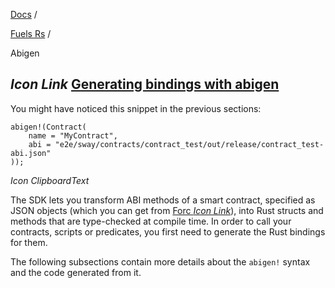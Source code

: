 [Docs](https://docs.fuel.network/) /

[Fuels Rs](https://docs.fuel.network/docs/fuels-rs/) /

Abigen

## _Icon Link_ [Generating bindings with abigen](https://docs.fuel.network/docs/fuels-rs/abigen/\#generating-bindings-with-abigen)

You might have noticed this snippet in the previous sections:

```fuel_Box fuel_Box-idXKMmm-css
abigen!(Contract(
    name = "MyContract",
    abi = "e2e/sway/contracts/contract_test/out/release/contract_test-abi.json"
));
```

_Icon ClipboardText_

The SDK lets you transform ABI methods of a smart contract, specified as JSON objects (which you can get from [Forc _Icon Link_](https://github.com/FuelLabs/sway/tree/v0.67.0/forc)), into Rust structs and methods that are type-checked at compile time.
In order to call your contracts, scripts or predicates, you first need to generate the Rust bindings for them.

The following subsections contain more details about the `abigen!` syntax and the code generated from it.